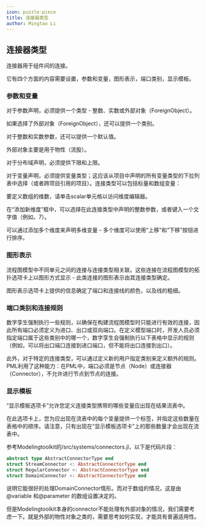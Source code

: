 ```yaml
---
icon: puzzle-piece
title: 连接器类型
author: Mingtao Li
---
```


## 连接器类型
连接器用于组件间的连接。

它有四个方面的内容需要设置，参数和变量，图形表示，端口类别，显示模板。

### 参数和变量

对于参数声明，必须提供一个类型 - 整数、实数或外部对象（ForeignObject）。

如果选择了外部对象（ForeignObject），还可以提供一个类别。

对于整数和实数参数，还可以提供一个默认值。

外部对象主要是用于物性（流股）。

对于分布域声明，必须提供下限和上限。

对于变量声明，必须提供变量类型；这应该从项目中声明的所有变量类型的下拉列表中选择（或者跨项目引用的项目）。连接类型可以包括标量和数组变量：

要定义数组的维数，请单击scalar单元格以访问维度编辑器。

在“添加新维度”框中，可以选择在此连接类型中声明的整数参数，或者键入一个文字值（例如，7）。

可以通过添加多个维度来声明多维变量 - 多个维度可以使用“上移”和“下移”按钮进行排序。

### 图形表示
流程图模型中不同单元之间的连接与连接类型相关联。这些连接在流程图模型的拓扑选项卡上以图形方式显示 - 此类连接的图形表示由其连接类型确定。

图形表示选项卡上提供的信息确定了端口和连接线的颜色，以及线的粗细。

### 端口类别和连接规则
数字孪生强制执行一些规则，以确保在构建流程图模型时只能进行有效的连接，因此所有端口必须定义为进口、出口或双向端口。在定义模型端口时，开发人员必须指定端口属于这些类别中的哪一个，数字孪生会强制执行以下表格中显示的规则（例如，可以将出口端口连接到进口端口，但不能将出口连接到出口）。


此外，对于特定的连接类型，可以通过定义新的用户指定类别来定义额外的规则。PML利用了这种能力：在PML中，端口必须是节点（Node）或连接器（Connector），不允许进行节点到节点的连接。

### 显示模板
“显示模板选项卡”允许您定义连接类型携带的哪些变量应出现在结果流表中。

在此选项卡上，您为应出现在流表中的每个变量提供一个标签，并指定这些数量在表格中的顺序。请注意，只有出现在“显示模板选项卡”上的那些数量才会出现在流表中。

参考Modelingtoolkit的/src/systems/connectors.jl，以下是代码片段：

```julia
abstract type AbstractConnectorType end
struct StreamConnector <: AbstractConnectorType end
struct RegularConnector <: AbstractConnectorType end
struct DomainConnector <: AbstractConnectorType end
```

说明它能很好的处理DomainConnector情形。而对于数组的情况，这是由@variable 和@parameter 的数组设置决定的。

但是Modelingtoolkit本身的connector不能处理有外部对象的情况，我们需要考虑一下。就是外部的物性对象之类的，需要思考如何实现，才能具有普遍适用性。